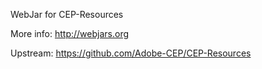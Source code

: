 WebJar for CEP-Resources

More info: http://webjars.org

Upstream: https://github.com/Adobe-CEP/CEP-Resources
